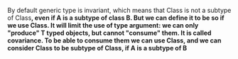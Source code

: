 By default generic type is invariant, which means that Class<A> is not a subtype of Class<B>, even if A is a subtype of class B. But we can define it to be so if we use Class<out T>. It will limit the use of type argument: we can only "produce" T typed objects, but cannot "consume" them. It is called covariance. To be able to consume them we can use Class<in T>, and we can consider Class<B> to be subtype of Class<A>, if A is a subtype of B 